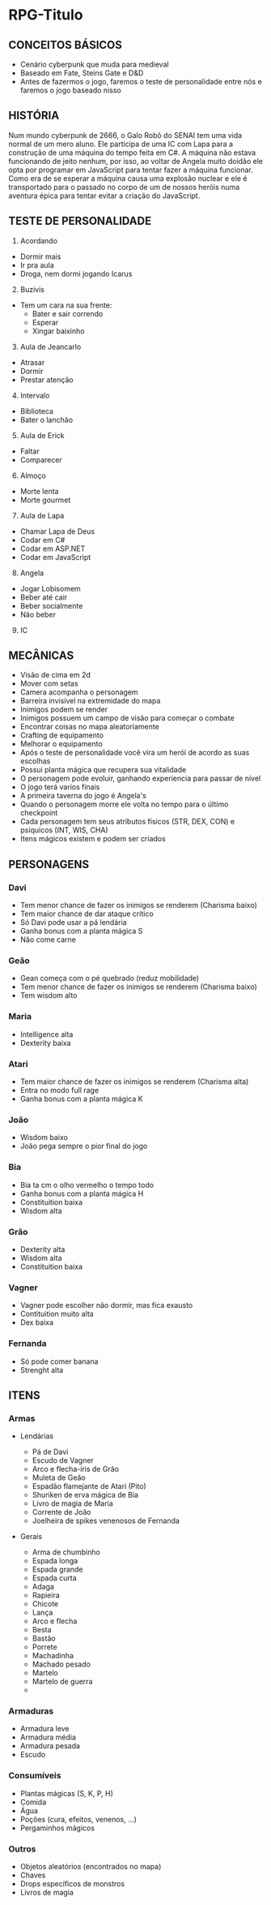 # RPG-Titulo

## CONCEITOS BÁSICOS

* Cenário cyberpunk que muda para medieval
* Baseado em Fate, Steins Gate e D&D
* Antes de fazermos o jogo, faremos o teste de personalidade entre nós e faremos o jogo baseado nisso

## HISTÓRIA

Num mundo cyberpunk de 2666, o Galo Robô do SENAI tem uma vida normal de um mero aluno. Ele participa de uma IC com Lapa para a construção de uma máquina do tempo feita em C#. A máquina não estava funcionando de jeito nenhum, por isso, ao voltar de Angela muito doidão ele opta por programar em JavaScript para tentar fazer a máquina funcionar. Como era de se esperar a máquina causa uma explosão nuclear e ele é transportado para o passado no corpo de um de nossos heróis numa aventura épica para tentar evitar a criação do JavaScript.

## TESTE DE PERSONALIDADE

1. Acordando
  * Dormir mais
  * Ir pra aula
  * Droga, nem dormi jogando Icarus
2. Buzivis
  * Tem um cara na sua frente:
    * Bater e sair correndo
    * Esperar
    * Xingar baixinho
3. Aula de Jeancarlo
  * Atrasar
  * Dormir
  * Prestar atenção
4. Intervalo
  * Biblioteca
  * Bater o lanchão
5. Aula de Erick
  * Faltar
  * Comparecer
6. Almoço
  * Morte lenta
  * Morte gourmet
7. Aula de Lapa
  * Chamar Lapa de Deus
  * Codar em C#
  * Codar em ASP.NET
  * Codar em JavaScript
8. Angela
  * Jogar Lobisomem
  * Beber até cair
  * Beber socialmente
  * Não beber
9. IC

## MECÂNICAS

* Visão de cima em 2d
* Mover com setas
* Camera acompanha o personagem
* Barreira invisível na extremidade do mapa
* Inimigos podem se render
* Inimigos possuem um campo de visão para começar o combate
* Encontrar coisas no mapa aleatoriamente
* Crafting de equipamento
* Melhorar o equipamento
* Após o teste de personalidade você vira um herói de acordo as suas escolhas
* Possui planta mágica que recupera sua vitalidade
* O personagem pode evoluir, ganhando experiencia para passar de nível
* O jogo terá varios finais
* A primeira taverna do jogo é Angela's
* Quando o personagem morre ele volta no tempo para o último checkpoint
* Cada personagem tem seus atributos físicos (STR, DEX, CON) e psíquicos (INT, WIS, CHA)
* Itens mágicos existem e podem ser criados

## PERSONAGENS

### Davi

* Tem menor chance de fazer os inimigos se renderem (Charisma baixo)
* Tem maior chance de dar ataque crítico
* Só Davi pode usar a pá lendária
* Ganha bonus com a planta mágica S
* Não come carne

### Geão

* Gean começa com o pé quebrado (reduz mobilidade)
* Tem menor chance de fazer os inimigos se renderem (Charisma baixo)
* Tem wisdom alto

### Maria

* Intelligence alta
* Dexterity baixa

### Atari

* Tem maior chance de fazer os inimigos se renderem (Charisma alta)
* Entra no modo full rage
* Ganha bonus com a planta mágica K

### João

* Wisdom baixo
* João pega sempre o pior final do jogo

### Bia

* Bia ta cm o olho vermelho o tempo todo
* Ganha bonus com a planta mágica H
* Constituition baixa
* Wisdom alta

### Grão

* Dexterity alta
* Wisdom alta
* Constituition baixa

### Vagner

* Vagner pode escolher não dormir, mas fica exausto
* Contituition muito alta
* Dex baixa

### Fernanda 

* Só pode comer banana
* Strenght alta

## ITENS

### Armas

* Lendárias

  * Pá de Davi
  * Escudo de Vagner 
  * Arco e flecha-íris de Grão
  * Muleta de Geão
  * Espadão flamejante de Atari (Pito)
  * Shuriken de erva mágica de Bia
  * Livro de magia de Maria
  * Corrente de João
  * Joelheira de spikes venenosos de Fernanda
      
* Gerais

  * Arma de chumbinho
  * Espada longa
  * Espada grande
  * Espada curta
  * Adaga
  * Rapieira
  * Chicote
  * Lança
  * Arco e flecha
  * Besta
  * Bastão
  * Porrete
  * Machadinha
  * Machado pesado
  * Martelo
  * Martelo de guerra
  * 

### Armaduras

* Armadura leve
* Armadura média
* Armadura pesada
* Escudo

### Consumíveis

* Plantas mágicas (S, K, P, H)
* Comida
* Água
* Poções (cura, efeitos, venenos, ...)
* Pergaminhos mágicos

### Outros

* Objetos aleatórios (encontrados no mapa)
* Chaves
* Drops específicos de monstros
* Livros de magia
